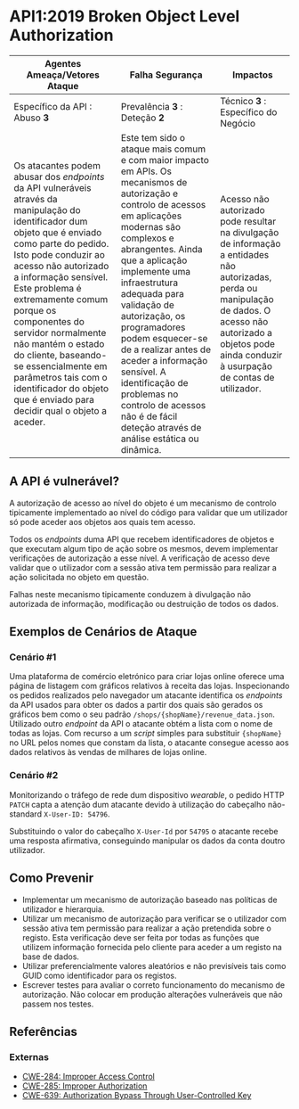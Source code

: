 API1:2019 Broken Object Level Authorization
===========================================

| Agentes Ameaça/Vetores Ataque | Falha Segurança | Impactos |
| - | - | - |
| Específico da API : Abuso **3** | Prevalência **3** : Deteção **2** | Técnico **3** : Específico do Negócio |
| Os atacantes podem abusar dos _endpoints_ da API vulneráveis através da manipulação do identificador dum objeto que é enviado como parte do pedido. Isto pode conduzir ao acesso não autorizado a informação sensível. Este problema é extremamente comum porque os componentes do servidor normalmente não mantém o estado do cliente, baseando-se essencialmente em parâmetros tais com o identificador do objeto que é enviado para decidir qual o objeto a aceder. | Este tem sido o ataque mais comum e com maior impacto em APIs. Os mecanismos de autorização e controlo de acessos em aplicações modernas são complexos e abrangentes. Ainda que a aplicação implemente uma infraestrutura adequada para validação de autorização, os programadores podem esquecer-se de a realizar antes de aceder a informação sensível. A identificação de problemas no controlo de acessos não é de fácil deteção através de análise estática ou dinâmica. | Acesso não autorizado pode resultar na divulgação de informação a entidades não autorizadas, perda ou manipulação de dados. O acesso não autorizado a objetos pode ainda conduzir à usurpação de contas de utilizador. |

## A API é vulnerável?

A autorização de acesso ao nível do objeto é um mecanismo de controlo
tipicamente implementado ao nível do código para validar que um utilizador só
pode aceder aos objetos aos quais tem acesso.

Todos os _endpoints_ duma API que recebem identificadores de objetos e que
executam algum tipo de ação sobre os mesmos, devem implementar verificações de
autorização a esse nível. A verificação de acesso deve validar que o utilizador
com a sessão ativa tem permissão para realizar a ação solicitada no objeto em
questão.

Falhas neste mecanismo tipicamente conduzem à divulgação não autorizada de
informação, modificação ou destruição de todos os dados.

## Exemplos de Cenários de Ataque

### Cenário #1

Uma plataforma de comércio eletrónico para criar lojas online oferece uma página
de listagem com gráficos relativos à receita das lojas. Inspecionando os pedidos
realizados pelo navegador um atacante identifica os _endpoints_ da API usados
para obter os dados a partir dos quais são gerados os gráficos bem como o seu
padrão `/shops/{shopName}/revenue_data.json`. Utilizado outro _endpoint_ da API
o atacante obtém a lista com o nome de todas as lojas. Com recurso a um _script_
simples para substituir `{shopName}` no URL pelos nomes que constam da lista, o
atacante consegue acesso aos dados relativos às vendas de milhares de lojas
online.

### Cenário #2

Monitorizando o tráfego de rede dum dispositivo _wearable_, o pedido HTTP
`PATCH` capta a atenção dum atacante devido à utilização do cabeçalho
não-standard `X-User-ID: 54796`.

Substituindo o valor do cabeçalho `X-User-Id` por `54795` o atacante recebe uma
resposta afirmativa, conseguindo manipular os dados da conta doutro utilizador.

## Como Prevenir

* Implementar um mecanismo de autorização baseado nas políticas de utilizador e
  hierarquia.
* Utilizar um mecanismo de autorização para verificar se o utilizador com sessão
  ativa tem permissão para realizar a ação pretendida sobre o registo. Esta
  verificação deve ser feita por todas as funções que utilizem informação
  fornecida pelo cliente para aceder a um registo na base de dados.
* Utilizar preferencialmente valores aleatórios e não previsíveis tais como GUID
  como identificador para os registos.
* Escrever testes para avaliar o correto funcionamento do mecanismo de
  autorização. Não colocar em produção alterações vulneráveis que não passem nos
  testes.

## Referências

### Externas

* [CWE-284: Improper Access Control][1]
* [CWE-285: Improper Authorization][2]
* [CWE-639: Authorization Bypass Through User-Controlled Key][3]

[1]: https://cwe.mitre.org/data/definitions/284.html
[2]: https://cwe.mitre.org/data/definitions/285.html
[3]: https://cwe.mitre.org/data/definitions/639.html
